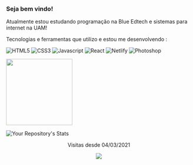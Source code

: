 



### Seja bem vindo!
Atualmente estou estudando programação na Blue Edtech e sistemas para internet na UAM!
  
Tecnologias e ferramentas que utilizo e estou me desenvolvendo :

![HTML5](https://img.shields.io/badge/HTML5-E34F26?style=for-the-badge&logo=html5&logoColor=white)
![CSS3](https://img.shields.io/badge/CSS3-1572B6?style=for-the-badge&logo=css3&logoColor=white)
![Javascript](https://img.shields.io/badge/JavaScript-F7DF1E?style=for-the-badge&logo=javascript&logoColor=black)
![React](https://img.shields.io/badge/React-20232A?style=for-the-badge&logo=react&logoColor=61DAFB)
![Netlify](https://img.shields.io/badge/Netlify-00C7B7?style=for-the-badge&logo=netlify&logoColor=white)
![Photoshop](https://aleen42.github.io/badges/src/photoshop.svg)

<img  height="180em" src="https://github-readme-stats.vercel.app/api?username=AndersonRFerreira&show_icons=true&theme=dracula&include_all_commits=true&count_private=true"/>

![Your Repository's Stats](https://github-readme-stats.vercel.app/api/top-langs/?username=AndersonRFerreira&theme=blue-green)

<div>
	<p align="center"> Visitas desde 04/03/2021 </p>
	<p align="center">   <img alingn="center" src="https://profile-counter.glitch.me/igorprati/count.svg" /></p>
</div>



